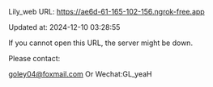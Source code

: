 Lily_web URL: https://ae6d-61-165-102-156.ngrok-free.app

Updated at: 2024-12-10 03:28:55

If you cannot open this URL, the server might be down.

Please contact: 

goley04@foxmail.com Or Wechat:GL_yeaH